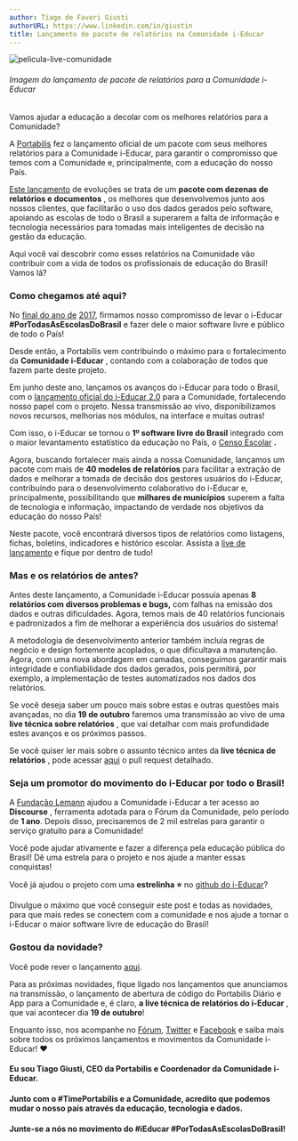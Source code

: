 ```yaml
---
author: Tiago de Faveri Giusti
authorURL: https://www.linkedin.com/in/giustin
title: Lançamento de pacote de relatórios na Comunidade i-Educar
---
```



![pelicula-live-comunidade](https://user-images.githubusercontent.com/42675992/46549245-b5cced80-c8a7-11e8-9ca1-205c90f251ce.jpg)
###### Imagem do lançamento de pacote de relatórios para a Comunidade i-Educar


Vamos ajudar a educação a decolar com os melhores relatórios para a Comunidade?

A [Portabilis](http://portabilis.com.br) fez o lançamento oficial de um pacote com seus melhores relatórios para a Comunidade i-Educar, para garantir o compromisso que temos com a Comunidade e, principalmente, com a educação do nosso País.

[Este lançamento](https://www.youtube.com/watch?v=6-Uzv5hLsLE&amp;t=352s) de evoluções se trata de um **pacote com dezenas de relatórios e documentos** , os melhores que desenvolvemos junto aos nossos clientes, que facilitarão o uso dos dados gerados pelo software, apoiando as escolas de todo o Brasil a superarem a falta de informação e tecnologia necessários para tomadas mais inteligentes de decisão na gestão da educação.

Aqui você vai descobrir como esses relatórios na Comunidade vão contribuir com a vida de todos os profissionais de educação do Brasil! Vamos lá?

### Como chegamos até aqui?

No [final do ano de](http://ieducar.org/blog/2017/12/28/em-2018-queremos-o-i-educar-por-todo-o-brasil.html) [2017](http://ieducar.org/blog/2017/12/28/em-2018-queremos-o-i-educar-por-todo-o-brasil.html), firmamos nosso compromisso de levar o i-Educar **#PorTodasAsEscolasDoBrasil** e fazer dele o maior software livre e público de todo o País!

Desde então, a Portabilis vem contribuindo o máximo para o fortalecimento da **Comunidade i-Educar** , contando com a colaboração de todos que fazem parte deste projeto.

Em junho deste ano, lançamos os avanços do i-Educar para todo o Brasil, com o [lançamento oficial do i-Educar 2.0](https://www.youtube.com/watch?v=1C3473KxIeM&amp;t=2420s) para a Comunidade, fortalecendo nosso papel com o projeto. Nessa transmissão ao vivo, disponibilizamos novos recursos, melhorias nos módulos, na interface e muitas outras!

Com isso, o i-Educar se tornou o **1º software livre do Brasil** integrado com o maior levantamento estatístico da educação no País, o [Censo Escolar](https://www.youtube.com/watch?v=AzU8ltLF8Ig&amp;t=17s) **.**

Agora, buscando fortalecer mais ainda a nossa Comunidade, lançamos um pacote com mais de **40 modelos de relatórios** para facilitar a extração de dados e melhorar a tomada de decisão dos gestores usuários do i-Educar, contribuindo para o desenvolvimento colaborativo do i-Educar e, principalmente, possibilitando que **milhares de municípios** superem a falta de tecnologia e informação, impactando de verdade nos objetivos da educação do nosso País!

Neste pacote, você encontrará diversos tipos de relatórios como listagens, fichas, boletins, indicadores e histórico escolar. Assista a [live de lançamento](https://www.youtube.com/watch?v=6-Uzv5hLsLE&amp;t=352s) e fique por dentro de tudo!

### Mas e os relatórios de antes?

Antes deste lançamento, a Comunidade i-Educar possuía apenas **8 relatórios com diversos problemas e bugs,** com falhas na emissão dos dados e outras dificuldades. Agora, temos mais de 40 relatórios funcionais e padronizados a fim de melhorar a experiência dos usuários do sistema!

A metodologia de desenvolvimento anterior também incluía regras de negócio e design fortemente acoplados, o que dificultava a manutenção. Agora, com uma nova abordagem em camadas, conseguimos garantir mais integridade e confiabilidade dos dados gerados, pois permitirá, por exemplo, a implementação de testes automatizados nos dados dos relatórios.

Se você deseja saber um pouco mais sobre estas e outras questões mais avançadas, no dia **19 de outubro** faremos uma transmissão ao vivo de uma **live técnica sobre relatórios** , que vai detalhar com mais profundidade estes avanços e os próximos passos.

Se você quiser ler mais sobre o assunto técnico antes da **live técnica de relatórios** , pode acessar [aqui](https://github.com/portabilis/i-educar/pull/409) o pull request detalhado.

### Seja um promotor do movimento do i-Educar por todo o Brasil!

A [Fundação Lemann](https://fundacaolemann.org.br) ajudou a Comunidade i-Educar a ter acesso ao **Discourse** , ferramenta adotada para o Fórum da Comunidade, pelo período de **1 ano**. Depois disso, precisaremos de 2 mil estrelas para garantir o serviço gratuito para a Comunidade!

Você pode ajudar ativamente e fazer a diferença pela educação pública do Brasil! Dê uma estrela para o projeto e nos ajude a manter essas conquistas!

Você já ajudou o projeto com uma **estrelinha ⭐** no [github do i-Educar](https://github.com/portabilis/i-educar)?

Divulgue o máximo que você conseguir este post e todas as novidades, para que mais redes se conectem com a comunidade e nos ajude a tornar o i-Educar o maior software livre de educação do Brasil!

### Gostou da novidade?

Você pode rever o lançamento [aqui](https://www.youtube.com/watch?v=6-Uzv5hLsLE&amp;t=352s).

Para as próximas novidades, fique ligado nos lançamentos que anunciamos na transmissão, o lançamento de abertura de código do Portabilis Diário e App para a Comunidade e, é claro, **a live técnica de relatórios do i-Educar** , que vai acontecer dia **19 de outubro**!

Enquanto isso, nos acompanhe no [Fórum](http://forum.ieducar.org), [Twitter](http://twitter.com/portabilis) e [Facebook](http://facebook.com/ieducar) e saiba mais sobre todos os próximos lançamentos e movimentos da Comunidade i-Educar! ❤️

#### Eu sou Tiago Giusti, CEO da Portabilis e Coordenador da Comunidade i-Educar.

#### Junto com o #TimePortabilis e a Comunidade, acredito que podemos mudar o nosso país através da educação, tecnologia e dados.

#### Junte-se a nós no movimento do **#iEducar #PorTodasAsEscolasDoBrasil**!	
